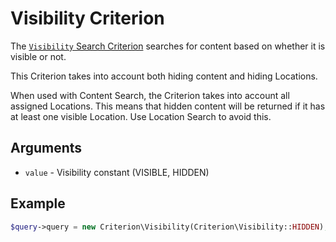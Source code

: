 # Visibility Criterion

The [`Visibility` Search Criterion](https://github.com/ibexa/core/blob/main/src/contracts/Repository/Values/Content/Query/Criterion/Visibility.php)
searches for content based on whether it is visible or not.

This Criterion takes into account both hiding content and hiding Locations.

When used with Content Search, the Criterion takes into account all assigned Locations.
This means that hidden content will be returned if it has at least one visible Location.
Use Location Search to avoid this.

## Arguments

- `value` - Visibility constant (VISIBLE, HIDDEN)

## Example

``` php
$query->query = new Criterion\Visibility(Criterion\Visibility::HIDDEN);
```
